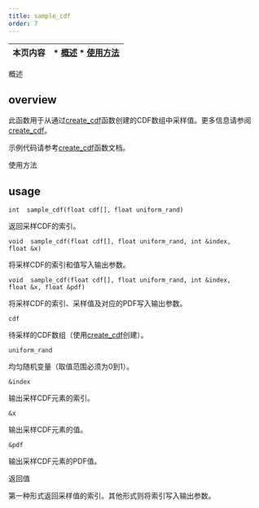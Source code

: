 ```yaml
---
title: sample_cdf
order: 7
---
```

| 本页内容 | * [概述](#overview) * [使用方法](#usage) |
| --- | --- |

概述

## overview

此函数用于从通过[create_cdf](create_cdf.html "从概率密度函数(PDF)值数组创建累积分布函数(CDF)")函数创建的CDF数组中采样值。更多信息请参阅[create_cdf](create_cdf.html "从概率密度函数(PDF)值数组创建累积分布函数(CDF)")。

示例代码请参考[create_cdf](create_cdf.html "从概率密度函数(PDF)值数组创建累积分布函数(CDF)")函数文档。

使用方法

## usage

`int  sample_cdf(float cdf[], float uniform_rand)`

返回采样CDF的索引。

`void  sample_cdf(float cdf[], float uniform_rand, int &index, float &x)`

将采样CDF的索引和值写入输出参数。

`void  sample_cdf(float cdf[], float uniform_rand, int &index, float &x, float &pdf)`

将采样CDF的索引、采样值及对应的PDF写入输出参数。

`cdf`

待采样的CDF数组（使用[create_cdf](create_cdf.html "从概率密度函数(PDF)值数组创建累积分布函数(CDF)")创建）。

`uniform_rand`

均匀随机变量（取值范围必须为0到1）。

`&index`

输出采样CDF元素的索引。

`&x`

输出采样CDF元素的值。

`&pdf`

输出采样CDF元素的PDF值。

返回值

第一种形式返回采样值的索引。其他形式则将索引写入输出参数。